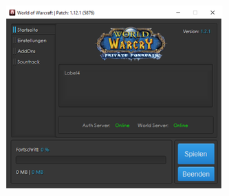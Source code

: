 <div align="center"><img src="https://raw.githubusercontent.com/WOWZON3/VB.NET/main/Docs/images/Launcher.png"></img></div>
